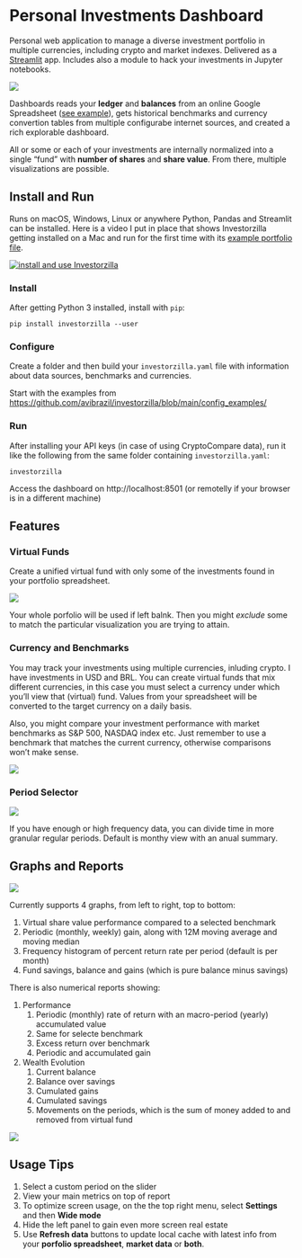 # Personal Investments Dashboard

Personal web application to manage a diverse investment portfolio in multiple currencies, including crypto and market indexes. Delivered as a [Streamlit](https://streamlit.io/) app. Includes also a module to hack your investments in Jupyter notebooks.

![](pics/overview.png)

Dashboards reads your **ledger** and **balances** from an online Google Spreadsheet ([see example](https://docs.google.com/spreadsheets/d/1AE0F_mzXTJJuuuQwPnSzBejRrmui01CfUUY1qyvnbkk)), gets historical benchmarks and currency convertion tables from multiple configurabe internet sources, and created a rich explorable dashboard.

All or some or each of your investments are internally normalized into a single “fund” with **number of shares** and **share value**. From there, multiple visualizations are possible.

## Install and Run

Runs on macOS, Windows, Linux or anywhere Python, Pandas and Streamlit can be installed.
Here is a video I put in place that shows Investorzilla getting installed on a Mac
and run for the first time with its [example portfolio file](https://github.com/avibrazil/investorzilla/blob/main/config_examples/investorzilla.yaml).

[![install and use Investorzilla](http://img.youtube.com/vi/CrR-PoXhPQY/0.jpg)](http://www.youtube.com/watch?v=CrR-PoXhPQY "Install and use Investorzilla")

### Install

After getting Python 3 installed, install with `pip`:

```
pip install investorzilla --user
```

### Configure

Create a folder and then build your `investorzilla.yaml` file with information about data sources, benchmarks and currencies.

Start with the examples from https://github.com/avibrazil/investorzilla/blob/main/config_examples/

### Run

After installing your API keys (in case of using CryptoCompare data), run it like the following from the same folder containing `investorzilla.yaml`:

```
investorzilla
```

Access the dashboard on http://localhost:8501 (or remotelly if your browser is in a different machine)

## Features

### Virtual Funds

Create a unified virtual fund with only some of the investments found in your portfolio spreadsheet.

![](pics/virtual_fund_composer.png)

Your whole porfolio will be used if left balnk. Then you might *exclude* some to match the particular visualization you are trying to attain.

### Currency and Benchmarks

You may track your investments using multiple currencies, inluding crypto. I have investments in USD and BRL. You can create virtual funds that mix different currencies, in this case you must select a currency under which you’ll view that (virtual) fund. Values from your spreadsheet will be converted to the target currency on a daily basis.

Also, you might compare your investment performance with market benchmarks as S&P 500, NASDAQ index etc. Just remember to use a benchmark that matches the current currency, otherwise comparisons won’t make sense.

![](pics/currencies_and_benchmarks.png)

### Period Selector

![](pics/period_selector.png)

If you have enough or high frequency data, you can divide time in more granular regular periods. Default is monthy view with an anual summary.

## Graphs and Reports

![](pics/graphs.png)

Currently supports 4 graphs, from left to right, top to bottom:

1. Virtual share value performance compared to a selected benchmark
2. Periodic (monthly, weekly) gain, along with 12M moving average and moving median
3. Frequency histogram of percent return rate per period (default is per month)
4. Fund savings, balance and gains (which is pure balance minus savings)

There is also numerical reports showing:

1. Performance
   1. Periodic (monthly) rate of return with an macro-period (yearly) accumulated value
   2. Same for selecte benchmark
   3. Excess return over benchmark
   4. Periodic and accumulated gain
2. Wealth Evolution
   1. Current balance
   2. Balance over savings
   3. Cumulated gains
   4. Cumulated savings
   5. Movements on the periods, which is the sum of money added to and removed from virtual fund

![](pics/periodic_report.png)

## Usage Tips

1. Select a custom period on the slider
2. View your main metrics on top of report
3. To optimize screen usage, on the the top right menu, select **Settings** and then **Wide mode**
4. Hide the left panel to gain even more screen real estate
5. Use **Refresh data** buttons to update local cache with latest info from your **porfolio spreadsheet**, **market data** or **both**.
